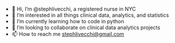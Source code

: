 - 👋 Hi, I’m @stephlivecchi, a registered nurse in NYC
- 👀 I’m interested in all things clinical data, analytics, and statistics
- 🌱 I’m currently learning how to code in python
- 💞️ I’m looking to collaborate on clinical data analytics projects
- 📫 How to reach me stephlivecchi@gmail.com

<!---
stephlivecchi/stephlivecchi is a ✨ special ✨ repository because its `README.md` (this file) appears on your GitHub profile.
You can click the Preview link to take a look at your changes.
--->
